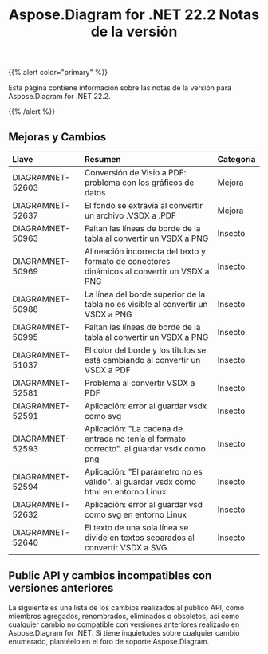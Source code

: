 ﻿---
title: Aspose.Diagram for .NET 22.2 Notas de la versión
type: docs
weight: 26
url: /es/net/aspose-diagram-for-net-22-2-release-notes/
---
{{% alert color="primary" %}} 

Esta página contiene información sobre las notas de la versión para Aspose.Diagram for .NET 22.2.

{{% /alert %}} 
## **Mejoras y Cambios**

|**Llave**|**Resumen**|**Categoría**|
|:- |:- |:- |
|DIAGRAMNET-52603|Conversión de Visio a PDF: problema con los gráficos de datos|Mejora|
|DIAGRAMNET-52637|El fondo se extravía al convertir un archivo .VSDX a .PDF|Mejora|
|DIAGRAMNET-50963|Faltan las líneas de borde de la tabla al convertir un VSDX a PNG|Insecto|
|DIAGRAMNET-50969|Alineación incorrecta del texto y formato de conectores dinámicos al convertir un VSDX a PNG|Insecto|
|DIAGRAMNET-50988|La línea del borde superior de la tabla no es visible al convertir un VSDX a PNG|Insecto|
|DIAGRAMNET-50995|Faltan las líneas de borde de la tabla al convertir un VSDX a PNG|Insecto|
|DIAGRAMNET-51037|El color del borde y los títulos se está cambiando al convertir un VSDX a PDF|Insecto|
|DIAGRAMNET-52581|Problema al convertir VSDX a PDF|Insecto|
|DIAGRAMNET-52591|Aplicación: error al guardar vsdx como svg|Insecto|
|DIAGRAMNET-52593|Aplicación: "La cadena de entrada no tenía el formato correcto". al guardar vsdx como png|Insecto|
|DIAGRAMNET-52594|Aplicación: "El parámetro no es válido". al guardar vsdx como html en entorno Linux|Insecto|
|DIAGRAMNET-52632|Aplicación: error al guardar vsd como svg en entorno Linux|Insecto|
|DIAGRAMNET-52640|El texto de una sola línea se divide en textos separados al convertir VSDX a SVG|Insecto|

## **Public API y cambios incompatibles con versiones anteriores**
La siguiente es una lista de los cambios realizados al público API, como miembros agregados, renombrados, eliminados o obsoletos, así como cualquier cambio no compatible con versiones anteriores realizado en Aspose.Diagram for .NET. Si tiene inquietudes sobre cualquier cambio enumerado, plantéelo en el foro de soporte Aspose.Diagram.
